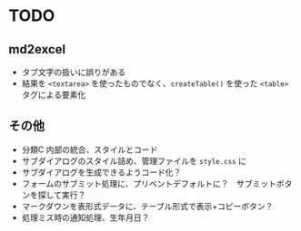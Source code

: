 # TODO

## md2excel

- タブ文字の扱いに誤りがある
- 結果を `<textarea>` を使ったものでなく、`createTable()` を使った `<table>` タグによる要素化

## その他

- 分類C 内部の統合、スタイルとコード
- サブダイアログのスタイル詰め、管理ファイルを `style.css` に
- サブダイアログを生成できるようコード化？
- フォームのサブミット処理に、プリベントデフォルトに？　サブミットボタンを探して実行？
- マークダウンを表形式データに、テーブル形式で表示+コピーボタン？
- 処理ミス時の通知処理、生年月日？
